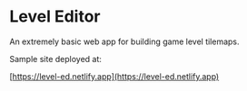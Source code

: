 # Level Editor

An extremely basic web app for building game level tilemaps.

Sample site deployed at:

[https://level-ed.netlify.app](https://level-ed.netlify.app)

